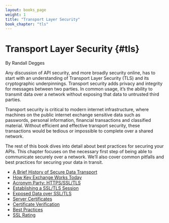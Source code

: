 ```yaml
---
layout: books_page
weight: 1
title: "Transport Layer Security"
book_chapter: "tls"
---
```

# Transport Layer Security {#tls}

<div class="chapter-author">By Randall Degges</div>

Any discussion of API security, and more broadly security online, has to start with an understanding of Transport Layer Security (TLS) and its cryptographic underpinnings. Transport security adds privacy and integrity for messages between two parties. In common usage, it’s the ability to transmit data over a network without exposing that data to untrusted third parties.

Transport security is critical to modern internet infrastructure, where machines on the public internet exchange sensitive data such as passwords, personal information, financial transactions and classified material. Without efficient and effective transport security, these transactions would be tedious or impossible to complete over a shared network.

The rest of this book dives into detail about best practices for securing your APIs. This chapter focuses on the necessary first step of being able to communicate securely over a network. We’ll also cover common pitfalls and best practices for securing your data in transit.










<section class="chapter-subsection-list"><ul><li><a href="/books/api-security/tls/history/">A Brief History of Secure Data Transport</a></li><li><a href="/books/api-security/tls/key-exchange/">How Key Exchange Works Today</a></li><li><a href="/books/api-security/tls/acronyms/">Acronym Party: HTTPS/SSL/TLS</a></li><li><a href="/books/api-security/tls/how/">Establishing a SSL/TLS Session</a></li><li><a href="/books/api-security/tls/exposed-data/">Exposed Data over SSL/TLS</a></li><li><a href="/books/api-security/tls/server-certificates/">Server Certificates</a></li><li><a href="/books/api-security/tls/certificate-verification/">Certificate Verification</a></li><li><a href="/books/api-security/tls/best-practices/">Best Practices</a></li><li><a href="/books/api-security/tls/ssl-rating/">SSL Rating</a></li></ul></section>